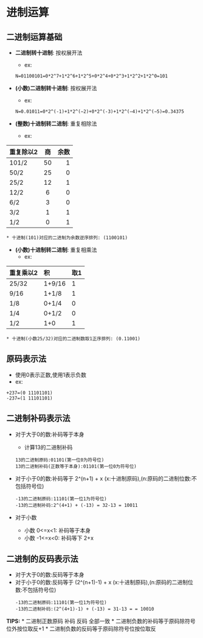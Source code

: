 # 进制运算
## 二进制运算基础
* __二进制转十进制__: 按权展开法
    * ex:

    ```
    N=01100101=0*2^7+1*2^6+1*2^5+0*2^4+0*2^3+1*2^2+1*2^0=101
    ```

* __(小数)二进制转十进制__: 按权展开法
    * ex:

    ```
    N=0.01011=0*2^(-1)+1*2^(−2)+0*2^(-3)+1*2^(−4)+1*2^(−5)=0.34375
    ```

* __(整数)十进制转二进制__: 重复相除法
    * ex:

| 重复除以2 | 商     | 余数  |
| --------- |:------:|------:|
| 101/2     | 50     | 1     |
| 50/2      | 25     | 0     |
| 25/2      | 12     | 1     |
| 12/2      | 6      | 0     |
| 6/2       | 3      | 0     |
| 3/2       | 1      | 1     |
| 1/2       | 0      | 1     |

    * 十进制(101)对应的二进制为余数逆序排列: (1100101)


* __(小数)十进制转二进制__: 重复相乘法
    * ex:

| 重复乘以2 | 积 | 取1 |
| :------| :------ | :------ |
| 25/32  | 1+9/16  | 1 |
| 9/16   | 1+1/8   | 1 |
| 1/8    | 0+1/4   | 0 |
| 1/4    | 0+1/2   | 0 |
| 1/2    | 1+0     | 1 |
    * 十进制(小数25/32)对应的二进制数取1正序排列: (0.11001)

## 原码表示法
* 使用0表示正数,使用1表示负数
* ex:

```
+237=(0 11101101)
-237=(1 11101101)
```

## 二进制补码表示法
* 对于大于0的数:补码等于本身
    * 计算13的二进制补码

    ```
    13的二进制原码:01101(第一位0为符号位)
    13的二进制补码(正数等于本身):01101(第一位0为符号位)
    ```

* 对于小于0的数:补码等于 2^(n+1) + x (x:十进制原码),(n:原码的二进制位数:不包括符号位)

    ```
    -13的二进制原码:11101(第一位1为符号位)
    -13的二进制补码:2^(4+1) + (-13) = 32-13 = 10011
    ```

* 对于小数
    * 小数 0<=x<1: 补码等于本身
    * 小数 -1<=x<0: 补码等下 2+x


## 二进制的反码表示法
* 对于大于0的数:反码等于本身
* 对于小于0的数:反码等于 (2^(n+1)-1) + x (x:十进制原码),(n:原码的二进制位数:不包括符号位)
    ```
    -13的二进制原码:11101(第一位1为符号位)
    -13的二进制补码:(2^(4+1)-1) + (-13) = 31-13 = = 10010
    ```
__TIPS:__
    * 二进制正数原码 补码 反码 全部一致
    * 二进制负数的补码等于原码除符号位外按位取反+1
    * 二进制负数的反码等于原码除符号位按位取反
 
